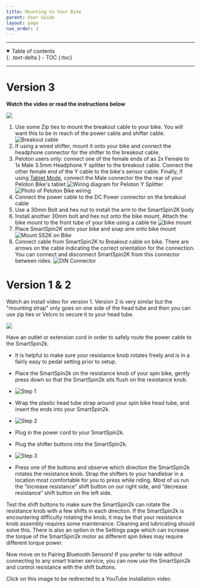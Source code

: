 ```yaml
---
title: Mounting to Your Bike
parent: User Guide
layout: page
nav_order: 2
---
```

---
<details open markdown="block">
  <summary>
    Table of contents
  </summary>
  {: .text-delta }
- TOC
{:toc}
</details>

---
# Version 3
**Watch the video or read the instructions below**

![](https://www.youtube.com/watch?v=yVXgECHQq3w)

1. Use some Zip ties to mount the breakout cable to your bike.  You will want this to be in reach of the power cable and shifter cable.  
![Breakout cable](../images/r3_breakout_cable.png)
1. If using a wired shifter, mount it onto your bike and connect the headphone connector for the shifter to the breakout cable.
1. Peloton users only: connect one of the female ends of as 2x Female to 1x Male 3.5mm Headphone Y splitter to the breakout cable.  Connect the other female end of the Y cable to the bike's sensor cable.  Finally, if using [Tablet Mode](https://github.com/doudar/SmartSpin2k/wiki/Peloton-Setup#tablet-mode), connect the Male connector the the rear of your Peloton Bike's tablet
![Wiring diagram for Peloton Y Splitter](../images/peloton_wiring_diagram.png)
![Photo of Peloton Bike wiring](../images/peloton_wiring_photo.png)
1. Connect the power cable to the DC Power connector on the breakout cable
1. Use a 30mm Bolt and hex nut to install the arm to the SmartSpin2K body
1. Install another 30mm bolt and hex nut onto the bike mount.  Attach the bike mount to the front tube of your bike using a cable tie
![bike mount](../images/bike_mount.jpg)
1. Place SmartSpin2K onto your bike and snap arm onto bike mount
![Mount SS2K on Bike](../images/SS2K_mounting.jpg)
1. Connect cable from SmartSpin2K to Breakout cable on bike.  There are arrows on the cable indicating the correct orientation for the connection. You can connect and disconnect SmartSpin2K from this connector between rides.
![DIN Connector](../images/DIN_connector.jpg)

# Version 1 & 2

Watch an install video for version 1. Version 2 is very similar but the "mounting strap" only goes on one side of the head tube and then you can use zip ties or Velcro to secure it to your head tube. 
 
![](https://youtu.be/5ZDDF4kHvIE)

Have an outlet or extension cord in order to safely route the power cable to the SmartSpin2k.
* It is helpful to make sure your resistance knob rotates freely and is in a fairly easy to pedal setting prior to setup.
* Place the SmartSpin2k on the resistance knob of your spin bike, gently press down so that the SmartSpin2k sits flush on the resistance knob.
 
* ![Step 1](../images/install_step_1.jpg)
* Wrap the plastic head tube strap around your spin bike head tube, and insert the ends into your SmartSpin2k.
* ![Step 2](../images/install_step_2.jpg)
* Plug in the power cord to your SmartSpin2k. 
* Plug the shifter buttons into the SmartSpin2k.
* ![Step 3](../images/install_step_3.jpg)
* Press one of the buttons and observe which direction the SmartSpin2k rotates the resistance knob. Strap the shifters to your handlebar in a location most comfortable for you to press while riding. Most of us run the “increase resistance” shift button on our right side, and “decrease resistance” shift button on the left side.

Test the shift buttons to make sure the SmartSpin2k can rotate the resistance knob with a few shifts in each direction. If the SmartSpin2k is encountering difficulty rotating the knob, it may be that your resistance knob assembly requires some maintenance. Cleaning and lubricating should solve this. There is also an option in the Settings page which can increase the torque of the SmartSpin2k motor as different spin bikes may require different torque power.

Now move on to Pairing Bluetooth Sensors! If you prefer to ride without connecting to any smart trainer service, you can now use the SmartSpin2k and control resistance with the shift buttons.

Click on this image to be redirected to a YouTube installation video

